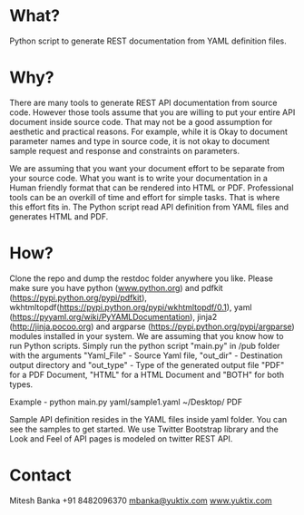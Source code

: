 

What?
================================
Python script to generate REST documentation from YAML definition files. 

Why?
=======
There are many tools to generate REST API documentation from source code. However those tools assume that 
you are willing to put your entire API document inside source code. That may not be a good assumption for
aesthetic and practical reasons. For example, while it is Okay to document parameter names and type in source 
code, it is not okay to document sample request and response and constraints on parameters.

We are assuming that you want your document effort to be separate from your source code. What you want is to
write your documentation in a Human friendly format that can be rendered into HTML or PDF. Professional tools 
can be an overkill of time and effort for simple tasks. That is where this effort fits in. The Python script
read API definition from YAML files and generates HTML and PDF. 

How?
=======

Clone the repo and dump the restdoc folder anywhere you like. Please make sure you have python (www.python.org) and pdfkit (https://pypi.python.org/pypi/pdfkit), wkhtmltopdf(https://pypi.python.org/pypi/wkhtmltopdf/0.1), yaml (https://pyyaml.org/wiki/PyYAMLDocumentation), jinja2 (http://jinja.pocoo.org) and argparse (https://pypi.python.org/pypi/argparse) modules installed in your system. We are assuming that you know how to run Python scripts. Simply run the python script "main.py" in /pub folder with the arguments "Yaml_File" - Source Yaml file, "out_dir" - Destination output directory and "out_type" - Type of the generated output file "PDF" for a PDF Document, "HTML" for a HTML Document and "BOTH" for both types.

Example - python main.py yaml/sample1.yaml ~/Desktop/ PDF

Sample API definition resides in the YAML files inside yaml folder. You can see the samples to get started. 
We use Twitter Bootstrap library and the Look and Feel of API pages is modeled on twitter REST API.

Contact
=======

Mitesh Banka
+91 8482096370
mbanka@yuktix.com
www.yuktix.com


